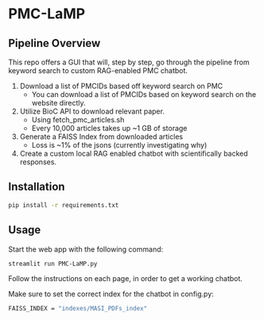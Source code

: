 # PMC-LaMP

## Pipeline Overview

This repo offers a GUI that will, step by step, go through the pipeline from keyword search to custom RAG-enabled PMC chatbot.

1) Download a list of PMCIDs based off keyword search on PMC
    - You can download a list of PMCIDs based on keyword search on the website directly.
2) Utilize BioC API to download relevant paper.
    - Using fetch_pmc_articles.sh
    - Every 10,000 articles takes up ~1 GB of storage
3) Generate a FAISS Index from downloaded articles
    - Loss is ~1% of the jsons (currently investigating why)
4) Create a custom local RAG enabled chatbot with scientifically backed responses.

## Installation

```bash
pip install -r requirements.txt
```

## Usage

Start the web app with the following command:

```bash
streamlit run PMC-LaMP.py
```

Follow the instructions on each page, in order to get a working chatbot.

Make sure to set the correct index for the chatbot in config.py:

```bash
FAISS_INDEX = "indexes/MASI_PDFs_index"
```
